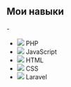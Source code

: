 ## Мои навыки
-<style></style>
- <img src="https://img.shields.io/badge/PHP-%23777BB4.svg?style=flat-square&logo=php&logoColor=white"/> PHP
- <img src="https://img.shields.io/badge/JavaScript-%23F7DF1E.svg?style=flat-square&logo=JavaScript&logoColor=black"/> JavaScript
- <img src="https://img.shields.io/badge/HTML5-%23E44D26.svg?style=flat-square&logo=html5&logoColor=white"/> HTML
- <img src="https://img.shields.io/badge/CSS3-%231572B6.svg?style=flat-square&logo=css3&logoColor=white"/> CSS
- <img src="https://img.shields.io/badge/Laravel-%23FF2D20.svg?style=flat-square&logo=laravel&logoColor=white"/> Laravel
